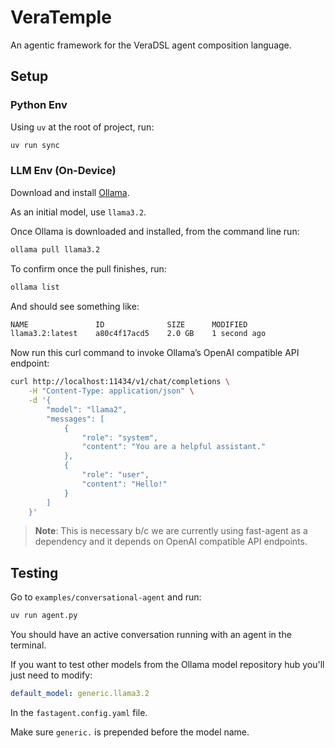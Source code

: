 # VeraTemple
An agentic framework for the VeraDSL agent composition language.

## Setup
### Python Env

Using ``uv`` at the root of project, run:

```bash
uv run sync
```

### LLM Env (On-Device)

Download and install [Ollama](https://ollama.com/download).

As an initial model, use ``llama3.2``.

Once Ollama is downloaded and installed, from the command line run:

```bash
ollama pull llama3.2
```

To confirm once the pull finishes, run:

```bash
ollama list
```

And should see something like:

```bash
NAME               ID              SIZE      MODIFIED     
llama3.2:latest    a80c4f17acd5    2.0 GB    1 second ago
```

Now run this curl command to invoke Ollama’s OpenAI compatible API endpoint:

```bash
curl http://localhost:11434/v1/chat/completions \
    -H "Content-Type: application/json" \
    -d '{
        "model": "llama2",
        "messages": [
            {
                "role": "system",
                "content": "You are a helpful assistant."
            },
            {
                "role": "user",
                "content": "Hello!"
            }
        ]
    }'
```

> <b>Note</b>: This is necessary b/c we are currently using fast-agent as a dependency and it depends on OpenAI compatible API endpoints.

## Testing

Go to ``examples/conversational-agent`` and run:

```bash
uv run agent.py
```

You should have an active conversation running with an agent in the terminal.

If you want to test other models from the Ollama model repository hub you'll just need to modify:

```yaml
default_model: generic.llama3.2
```
In the ``fastagent.config.yaml`` file.

Make sure ``generic.`` is prepended before the model name.